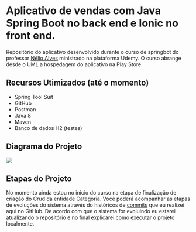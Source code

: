 
# Aplicativo de vendas com Java Spring Boot no back end e Ionic no front end.
Repositório do aplicativo desenvolvido durante o curso de springbot do professor [Nélio Alves](https://www.udemy.com/user/nelio-alves/ "Nélio Alves") ministrado na plataforma Udemy. O curso abrange desde o UML a hospedagem do aplicativo na Play Store.

## Recursos Utimizados (até o momento)
- Spring Tool Suit
- GitHub
- Postman
- Java 8
- Maven
- Banco de dados H2 (testes)

## Diagrama do Projeto

![](https://lh3.googleusercontent.com/-u8iY60Mm8qcWZAhpYhox5gBnn-V9A8iUG5LDpNYyqIu5hMLQ0KUcBgVq8oa38VHZ4KGL0uLxf_yk0EORvfFWSTK9vNGSfC3n7TarHoNvJiugTQhhaxLzCBeGqAPO-xHOfiKGmTqj7nOvl9huNW4tRLaAZZ8EnfBAW-BMK19u0XGQUPZLICKv8CY0dTmc0crZDKKGlbDL0ymMJjjAQrimxUOZI6kCz840xw-Mb8kez4jGjAe-WHkxGmk6JCa_DQy9Lwm-R20CqoGT9V6_4_8s1GRfF2ZAnFfVPHaX4IMDj6Kr3JNh6cGmrfq7LKskJSckn55HKBrNl4oMw3AeFH9HJ-9CwiL68CZ1THlQLUtXRxCYZUCEHGvRX36pofDFvnQp8p_ebS3iNsP-tKdKsmciSwZkouzCSZEKu2XUia4g_8158AKFY9x65OB7phABybSQk85u_lxAVMZox54HNOte3KUkX64U-t09hi-3AhTpkUYRkzXCHzcTpOipR18ObCgf8cLxwGvvMHyvm5AFal3I_17cweehOPgWVg0tvH8urdzSsgdVGHk-zItKGaxstj0Ganj30_xojOWQiPiDRorWC9OF-JzA0V1AELILe1nUnkblBC2dZ4E8HScWMftuBwSGcyHtqJYFYJom8Qe5igq_tnKgJBNvX_cAZ1wR1wR_V3vXe1CSXHufETvKTlpNw=w1694-h648-no?authuser=0)
## Etapas do Projeto
No momento ainda estou no inicio do curso na etapa de finalização de criação do Crud da entidade Categoria. Você poderá acompanhar as etapas de evoluções do sistema através do históricos de [commits](https://github.com/MadsonSantosCe/springboot-ionic-mysql/commits/master "commits") que eu realizei aqui no GitHub. De acordo com que o sistema for evoluindo eu estarei atualizando o repositório e no final explicarei como executar o projeto localmente.
